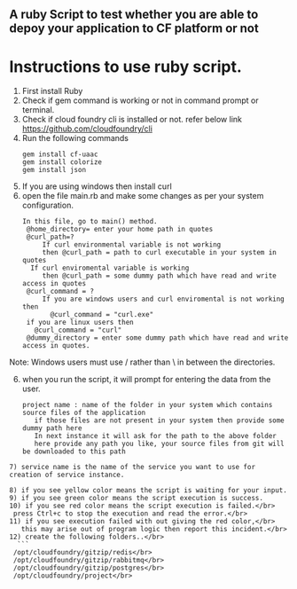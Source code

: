 ## A ruby Script to test whether you are able to depoy your application to CF platform or not


# Instructions to use ruby script.
1) First install Ruby
2) Check if gem command is working or not in command prompt or terminal.
3) Check if cloud foundry cli is installed or not.
    refer below link https://github.com/cloudfoundry/cli
3) Run the following commands
    ```
    gem install cf-uaac
    gem install colorize
    gem install json
    ```
4) If you are using windows then install curl
5) open the file main.rb and make some changes as per your system configuration.</br>
   ```
   In this file, go to main() method.
    @home_directory= enter your home path in quotes
    @curl_path=?
    	If curl environmental variable is not working
        then @curl_path = path to curl executable in your system in quotes
   	 If curl enviromental variable is working
        then @curl_path = some dummy path which have read and write access in quotes
    @curl_command = ?
        If you are windows users and curl enviromental is not working then
          @curl_command = "curl.exe"
	if you are linux users then
	  @curl_command = "curl"
    @dummy_directory = enter some dummy path which have read and write access in quotes.
   ```
Note: Windows users  must use / rather than \ in between the directories.</br>

6) when you run the script, it will prompt for entering the data from the user.</br>
   ```
   project name : name of the folder in your system which contains source files of the application
      if those files are not present in your system then provide some dummy path here
      In next instance it will ask for the path to the above folder
      here provide any path you like, your source files from git will be downloaded to this path
  ```
7) service name is the name of the service you want to use for creation of service instance.

8) if you see yellow color means the script is waiting for your input.
9) if you see green color means the script execution is success.
10) if you see red color means the script execution is failed.</br>
   press Ctrl+c to stop the execution and read the error.</br>
11) if you see execution failed with out giving the red color,</br>
     this may arise out of program logic then report this incident.</br>
12) create the following folders..</br>
    ```
   /opt/cloudfoundry/gitzip/redis</br>
   /opt/cloudfoundry/gitzip/rabbitmq</br>
   /opt/cloudfoundry/gitzip/postgres</br>
   /opt/cloudfoundry/project</br>
   ```

